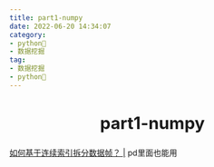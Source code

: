```yaml
---
title: part1-numpy
date: 2022-06-20 14:34:07
category:
- python🐍
- 数据挖掘
tag:
- 数据挖掘
- python🐍 
---
```


<!-- more -->
<div align="center" style="font-size:1.4em;"><h2><strong> part1-numpy</strong></h2></div>


[如何基于连续索引拆分数据帧？ |](https://qa.1r1g.com/sf/ask/3938013061/) pd里面也能用